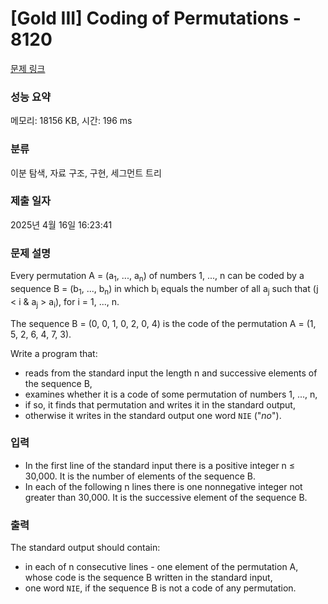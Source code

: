 # [Gold III] Coding of Permutations - 8120 

[문제 링크](https://www.acmicpc.net/problem/8120) 

### 성능 요약

메모리: 18156 KB, 시간: 196 ms

### 분류

이분 탐색, 자료 구조, 구현, 세그먼트 트리

### 제출 일자

2025년 4월 16일 16:23:41

### 문제 설명

<p>Every permutation A = (a<sub>1</sub>, ..., a<sub>n</sub>) of numbers 1, ..., n can be coded by a sequence B = (b<sub>1</sub>, ..., b<sub>n</sub>) in which b<sub>i</sub> equals the number of all a<sub>j</sub> such that (j < i & a<sub>j</sub> > a<sub>i</sub>), for i = 1, ..., n.</p>

<p>The sequence B = (0, 0, 1, 0, 2, 0, 4) is the code of the permutation A = (1, 5, 2, 6, 4, 7, 3).</p>

<p>Write a program that:</p>

<ul>
	<li>reads from the standard input the length n and successive elements of the sequence B,</li>
	<li>examines whether it is a code of some permutation of numbers 1, ..., n,</li>
	<li>if so, it finds that permutation and writes it in the standard output,</li>
	<li>otherwise it writes in the standard output one word <code>NIE</code> ("<i>no</i>").</li>
</ul>

### 입력 

 <ul>
	<li>In the first line of the standard input there is a positive integer n ≤ 30,000. It is the number of elements of the sequence B.</li>
	<li>In each of the following n lines there is one nonnegative integer not greater than 30,000. It is the successive element of the sequence B.</li>
</ul>

### 출력 

 <p>The standard output should contain:</p>

<ul>
	<li>in each of n consecutive lines - one element of the permutation A, whose code is the sequence B written in the standard input,</li>
	<li>one word <code>NIE</code>, if the sequence B is not a code of any permutation.</li>
</ul>


